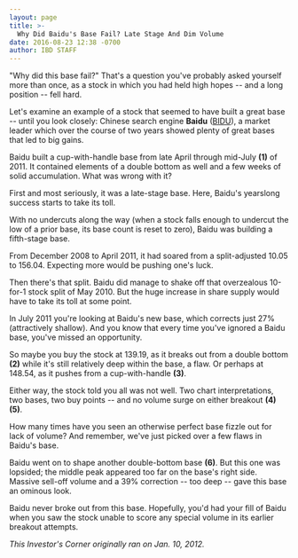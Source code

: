 ```yaml
---
layout: page
title: >-
  Why Did Baidu's Base Fail? Late Stage And Dim Volume
date: 2016-08-23 12:38 -0700
author: IBD STAFF
---
```





"Why did this base fail?" That's a question you've probably asked yourself more than once, as a stock in which you had held high hopes -- and a long position -- fell hard.


Let's examine an example of a stock that seemed to have built a great base -- until you look closely: Chinese search engine **Baidu** ([BIDU](https://research.investors.com/quote.aspx?symbol=BIDU)), a market leader which over the course of two years showed plenty of great bases that led to big gains.


Baidu built a cup-with-handle base from late April through mid-July **(1)** of 2011. It contained elements of a double bottom as well and a few weeks of solid accumulation. What was wrong with it?


First and most seriously, it was a late-stage base. Here, Baidu's yearslong success starts to take its toll.


With no undercuts along the way (when a stock falls enough to undercut the low of a prior base, its base count is reset to zero), Baidu was building a fifth-stage base.


From December 2008 to April 2011, it had soared from a split-adjusted 10.05 to 156.04. Expecting more would be pushing one's luck.


Then there's that split. Baidu did manage to shake off that overzealous 10-for-1 stock split of May 2010. But the huge increase in share supply would have to take its toll at some point.


In July 2011 you're looking at Baidu's new base, which corrects just 27% (attractively shallow). And you know that every time you've ignored a Baidu base, you've missed an opportunity.


So maybe you buy the stock at 139.19, as it breaks out from a double bottom **(2)** while it's still relatively deep within the base, a flaw. Or perhaps at 148.54, as it pushes from a cup-with-handle **(3)**.


Either way, the stock told you all was not well. Two chart interpretations, two bases, two buy points -- and no volume surge on either breakout **(4) (5)**.


How many times have you seen an otherwise perfect base fizzle out for lack of volume? And remember, we've just picked over a few flaws in Baidu's base.


Baidu went on to shape another double-bottom base **(6)**. But this one was lopsided; the middle peak appeared too far on the base's right side. Massive sell-off volume and a 39% correction -- too deep -- gave this base an ominous look.


Baidu never broke out from this base. Hopefully, you'd had your fill of Baidu when you saw the stock unable to score any special volume in its earlier breakout attempts.


*This Investor's Corner originally ran on Jan. 10, 2012.*





